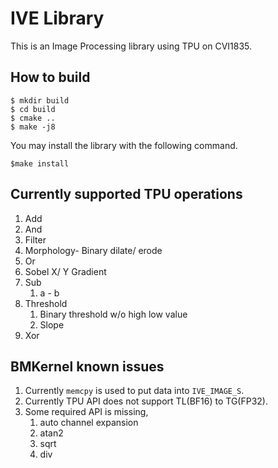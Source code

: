 # IVE Library

This is an Image Processing library using TPU on CVI1835.

## How to build

```
$ mkdir build
$ cd build
$ cmake ..
$ make -j8
```

You may install the library with the following command.

```
$make install
```

## Currently supported TPU operations

1. Add
2. And
3. Filter
4. Morphology- Binary dilate/ erode
5. Or
6. Sobel X/ Y Gradient
7. Sub
   1. a - b
8. Threshold
   1. Binary threshold w/o high low value
   2. Slope
9. Xor

## BMKernel known issues

1. Currently ``memcpy`` is used to put data into ``IVE_IMAGE_S``.
2. Currently TPU API does not support TL(BF16) to TG(FP32).
3. Some required API is missing,
   1. auto channel expansion
   2. atan2
   3. sqrt
   4. div